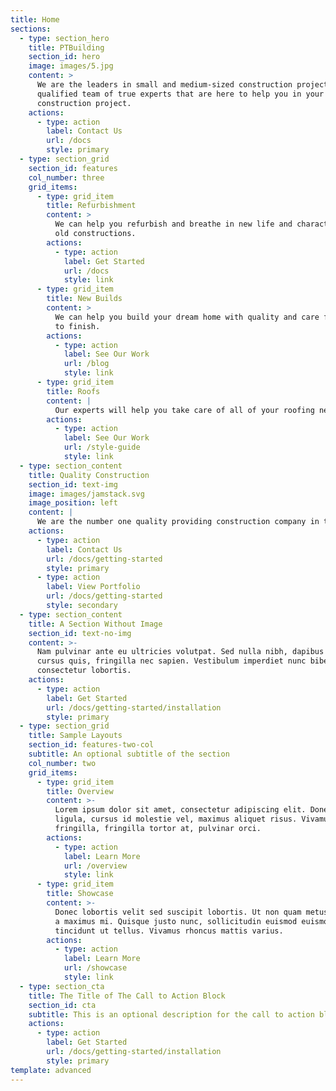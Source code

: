 ```yaml
---
title: Home
sections:
  - type: section_hero
    title: PTBuilding
    section_id: hero
    image: images/5.jpg
    content: >
      We are the leaders in small and medium-sized construction projects. A
      qualified team of true experts that are here to help you in your next
      construction project.
    actions:
      - type: action
        label: Contact Us
        url: /docs
        style: primary
  - type: section_grid
    section_id: features
    col_number: three
    grid_items:
      - type: grid_item
        title: Refurbishment
        content: >
          We can help you refurbish and breathe in new life and character into
          old constructions.
        actions:
          - type: action
            label: Get Started
            url: /docs
            style: link
      - type: grid_item
        title: New Builds
        content: >
          We can help you build your dream home with quality and care from start
          to finish.
        actions:
          - type: action
            label: See Our Work
            url: /blog
            style: link
      - type: grid_item
        title: Roofs
        content: |
          Our experts will help you take care of all of your roofing needs.
        actions:
          - type: action
            label: See Our Work
            url: /style-guide
            style: link
  - type: section_content
    title: Quality Construction
    section_id: text-img
    image: images/jamstack.svg
    image_position: left
    content: |
      We are the number one quality providing construction company in the UK.
    actions:
      - type: action
        label: Contact Us
        url: /docs/getting-started
        style: primary
      - type: action
        label: View Portfolio
        url: /docs/getting-started
        style: secondary
  - type: section_content
    title: A Section Without Image
    section_id: text-no-img
    content: >-
      Nam pulvinar ante eu ultricies volutpat. Sed nulla nibh, dapibus sit amet
      cursus quis, fringilla nec sapien. Vestibulum imperdiet nunc bibendum
      consectetur lobortis.
    actions:
      - type: action
        label: Get Started
        url: /docs/getting-started/installation
        style: primary
  - type: section_grid
    title: Sample Layouts
    section_id: features-two-col
    subtitle: An optional subtitle of the section
    col_number: two
    grid_items:
      - type: grid_item
        title: Overview
        content: >-
          Lorem ipsum dolor sit amet, consectetur adipiscing elit. Donec nisl
          ligula, cursus id molestie vel, maximus aliquet risus. Vivamus in nibh
          fringilla, fringilla tortor at, pulvinar orci.
        actions:
          - type: action
            label: Learn More
            url: /overview
            style: link
      - type: grid_item
        title: Showcase
        content: >-
          Donec lobortis velit sed suscipit lobortis. Ut non quam metus. Nullam
          a maximus mi. Quisque justo nunc, sollicitudin euismod euismod at,
          tincidunt ut tellus. Vivamus rhoncus mattis varius.
        actions:
          - type: action
            label: Learn More
            url: /showcase
            style: link
  - type: section_cta
    title: The Title of The Call to Action Block
    section_id: cta
    subtitle: This is an optional description for the call to action block.
    actions:
      - type: action
        label: Get Started
        url: /docs/getting-started/installation
        style: primary
template: advanced
---
```

